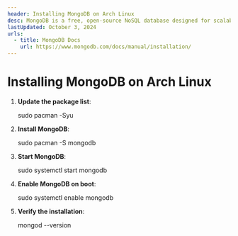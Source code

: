 ```yaml
---
header: Installing MongoDB on Arch Linux
desc: MongoDB is a free, open-source NoSQL database designed for scalability and flexibility, storing data in a document-oriented format using JSON-like structures.
lastUpdated: October 3, 2024
urls:
  - title: MongoDB Docs
    url: https://www.mongodb.com/docs/manual/installation/
---
```


# Installing MongoDB on Arch Linux

1. **Update the package list**:

   sudo pacman -Syu

2. **Install MongoDB**:

   sudo pacman -S mongodb

3. **Start MongoDB**:

   sudo systemctl start mongodb

4. **Enable MongoDB on boot**:

   sudo systemctl enable mongodb

5. **Verify the installation**:

   mongod --version

